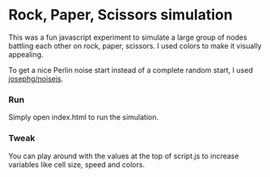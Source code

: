 # Rock, Paper, Scissors simulation

This was a fun javascript experiment to simulate a large group of nodes battling each other 
on rock, paper, scissors. I used colors to make it visually appealing.

To get a nice Perlin noise start instead of a complete random start, 
I used [josephg/noisejs](https://github.com/josephg/noisejs).

### Run

Simply open index.html to run the simulation.

### Tweak

You can play around with the values at the top of script.js to increase variables like cell size, speed and colors.
